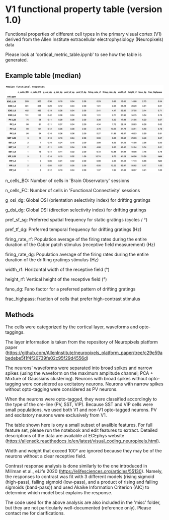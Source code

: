 # V1 functional property table (version 1.0)
Functional properties of different cell types in the primary visual cortex (V1) derived from the Allen Institute extracellular electrophysiology (Neuropixels) data

Please look at 'cortical_metric_table.ipynb' to see how the table is generated.

## Example table (median)
![median_table](median_table.png)

n_cells_BO: Number of cells in 'Brain Observatory' sessions

n_cells_FC: Number of cells in 'Functional Connectivity' sessions

g_osi_dg: Global OSI (orientation selectivity index) for drifting gratings

g_dsi_dg: Global DSI (direction selectivity index) for drifting gratings

pref_sf_sg: Preferred spatial frequency for static gratings (cycles / °)

pref_tf_dg: Preferred temporal frequency for drifting gratings (Hz)

firing_rate_rf: Population average of the firing rates during the entire duration of the Gabor patch stimulus (receptive field measurement) (Hz)

firing_rate_dg: Population average of the firing rates during the entire duration of the drifting gratings stimulus (Hz)

width_rf: Horizontal width of the receptive field (°)

height_rf: Vertical height of the receptive field (°)

fano_dg: Fano factor for a preferred pattern of drifting gratings

frac_highpass: fraction of cells that prefer high-contrast stimulus

## Methods

The cells were categorized by the cortical layer, waveforms and opto-taggings.

The layer information is taken from the repository of Neuropixels platform paper
(https://github.com/AllenInstitute/neuropixels_platform_paper/tree/c29e59abedebe5f1f4f20739fe02c95f29d4556d)

The neurons' waveforms were separated into broad spikes and narrow spikes (using
the waveform on the maximum amplitude channel; PCA + Mixture of Gaussians clustering).
Neurons with broad spikes without opto-tagging were considered as excitatory neurons.
Neurons with narrow spikes without opto-tagging were considered as PV neurons.

When the neurons were opto-tagged, they were classified accordingly to the type of
the cre-line (PV, SST, VIP).
Because SST and VIP cells were small populations, we used both V1 and non-V1 opto-tagged
neurons. PV and excitatory neurons were exclusively from V1.

The table shown here is ony a small subset of availble features. For full feature set,
please run the notebook and edit features to extract. Detailed descriptions of the data
are available at ECEphys website (https://allensdk.readthedocs.io/en/latest/visual_coding_neuropixels.html).

Width and weight that exceed 100° are ignored because they may be of the neurons
without a clear receptive field.

Contrast response analysis is done similarly to the one introduced in
Millman et al., eLife 2020 (https://elifesciences.org/articles/55130). Namely, the
responses to contrast was fit with 3 different models (rising sigmoid (high-pass),
falling sigmoid (low-pass), and a product of rising and falling sigmoids (band-pass)) and used
Akaike Information Criterion (AIC) to determine which model best explains the response.

The code used for the above analysis are also included in the 'misc' folder, but they are
not particularly well-documented (reference only). Please contact me for clarifications.
